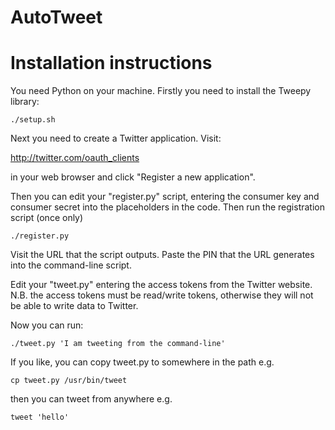 # AutoTweet

# Installation instructions

You need Python on your machine. Firstly you need to install the Tweepy library:

```
./setup.sh
```

Next you need to create a Twitter application. Visit:

http://twitter.com/oauth_clients

in your web browser and click "Register a new application".

Then you can edit your "register.py" script, entering the consumer key and consumer secret into the placeholders in the code. Then run the registration script (once only)

```
./register.py
```

Visit the URL that the script outputs. Paste the PIN that the URL generates into the command-line script.

Edit your "tweet.py" entering the access tokens from the Twitter website. N.B. the access tokens must be read/write tokens, otherwise they will not be able to write data to Twitter.

Now you can run:

```
./tweet.py 'I am tweeting from the command-line'
```

If you like, you can copy tweet.py to somewhere in the path e.g.

```
cp tweet.py /usr/bin/tweet
```

then you can tweet from anywhere e.g.

```
tweet 'hello'
```
